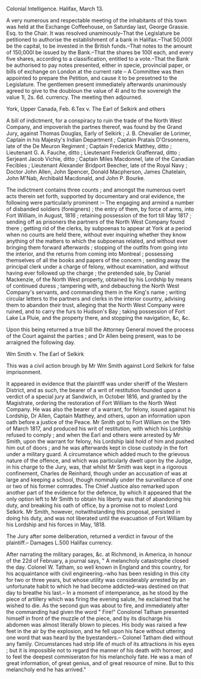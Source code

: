 Colonial Intelligence. Halifax, March 13.A very numerous and respectable meeting of the inhabitants of
                    this town was held at the Exchange Coffeehouse, on Saturday
                    last, George Grassie. Esq. to the Chair. It was resolved
                    unaminously–That the Legislature be petitioned to
                    authorise the establishment of a bank in Halifax.–That 50,000l be
                    the capital, to be invested in the British funds.–That notes to the
                        amount of 150,000l be issued by the Bank.–That the
                    shares be 100l each, and every five shares, according to a
                    classification, entitled to a vote.–That the Bank be authorised to
                    pay notes presented, either in specie, provincial paper, or bills of
                    exchange on London at the current rate – A Committee was then
                    appointed to prepare the Petition, and cause it to be presetned to the
                    Legislature. The gentlemen present immediately afterwards unanimously
                    agreed to give to the doubloun the value of 4l and to the sovereigh the
                    value 1l, 2s. 6d. currency. The meeting then adjourned.York, Upper Canada, Feb. 6.Tex v. The Earl of Selkirk and othersA bill of indictment, for a conspiracy to ruin the trade of the North West
                    Company, and impoverish the partnes thereof, was found by the Grand Jury,
                    against Thomas Douglas, Early of Selkirk ; J. B. Chevalier de Lorimer,
                    Captain in his Majesty's Indian Department ; Captain Pratais D'Orsonnens,
                    late of the De Meuron Regiment ; Captain Frederick Matthey, ditto ; Lieutenant G. A. Fauche, ditto ; Lieutenant Frederick
                    Graffenrad, ditto ; Serjeant Jacob Vichie, ditto ; Captain
                    Miles Macdonnel, late of the Canadian Fecibles ; Lieutenant Alexander
                    Bridport Beecher, late of the Royal Navy ; Doctor John Allen, John Spencer,
                        Donald Macpherson, James Chatelain, John M'Nab, Archibald Macdonald, and John P. Bourke.The indictment contains three counts ; and amongst the numerous overt acts
                    therein set forth, supported by documentary and oral evidence,
                    the following were particularly prominent :– The engaging and armind a number of disbanded soldiers (foreigners) ; the
                    entry of them, by force of arms, into Fort William, in August, 1816 ;
                    retaining possession of the fort till May 1817 ; sending off as prisoners
                    the partners of the North West Company found there ; getting rid of
                    the clerks, by subpoenas to appear at York at a period when no courts
                    are held there, without ever inquiring whether they know anything of the
                    matters to which the subpoenas related, and without ever bringing them
                    forward afterwards ; stopping of the outfits from going into the
                    interior, and the returns from coming into Montreal ; possessing themselves
                    of all the books and papers of the concern ; sending away the principal
                    clerk under a charge of felony, without examination, and without
                    having ever followed up the charge ; the pretended sale, by Daniel
                    Mackenzie, of the North West property, obtained by his Lordship by means of
                    continued duress ; tampering with, and debauching the North West
                    Company's servants, and commanding them in the King's name ; writing
                    circular letters to the partners and clerks in the interior country,
                        advising them to abandon their trust, alleging that the
                    North West Company were ruined, and to carry the furs to Hudson's Bay
                    ; taking possession of Fort Lake La Pluie, and the property there, and
                    stopping the navigation, &c, &c.Upon this being returned a true bill the Attorney General moved
                    the process of the Court against the parties ; and Dr Allen being present,
                    was to be arraigned the following day.Wm Smith v. The Earl of SelkirkThis was a civil action brough by Mr Wm Smith against Lord Selkirk for false
                    imprisonment.It appeared in evidence that the plaintiff was under sheriff of
                    the Western District, and as such, the bearer of a writ of
                    restitution founded upon a verdict of a special jury at Sandwich, in
                    October 1816, and granted by the Magistrate, ordering the
                    restoration of Fort William to the North West Company. He was also the
                    bearer of a warrant, for felony, issued against his Lordship, Dr Allen,
                    Captain Matthey, and others, upon an information upon oath
                    before a justice of the Peace. Mr Smith got to Fort William on the 19th of
                    March 1817, and produced his writ of restitution, with which his
                    Lordship refused to comply ; and when the Earl and others were arrested by
                    Mr Smith, upon the warrant for felony, his Lordship laid hold of him
                    and pushed him out of doors ; and he was afterwards kept in close
                    custody in the fort under a military guard. A circumstance which added much
                    to the grievous nature of the offence, and which was
                    particularly dwelt upon by the Judge, in his charge to the Jury, was, that
                    whilst Mr Smith was kept in a rigorous confinement, Charles de
                    Reinhard, though under an accusation of was at large and keeping a school,
                    though nominally under the surveillance of one or two of his
                        former comrades. The Chief Justice also remarked upon another part of the evidence for the defence, by which it
                    appeared that the only option left to Mr Smith to obtain his
                    liberty was that of abandoning his duty, and breaking his oath of office,
                    by a promise not to molest Lord Selkirk. Mr Smith, however, notwithstanding
                    this proposal, persisted in doing his duty, and was not liberated
                    until the evacuation of Fort William by his Lordship and his forces in May,
                    1818.The Jury after some deliberation, returned a verdict in favour of the
                    plaintiff.– Damages L.500 Halifax currency.After narrating the military parages, &c. at Richmond, in
                    America, in honour of the 22d of February, a journal says, " A melancholy
                    catastrophe closed the day. Colonel W. Tatham, so well known in England
                    and this country, for his acquaintance with civil engineering.–who has been residing in this city for two or three
                    years, but whose utility was considerably arrested by an unfortunate habit
                    to which he had become addicted–was destined on that day
                    to breathe his last.– In a moment of intemperance, as he stood by
                    the piece of artillery which was firing the evening salute, he exclaimed that he wished to die. As the second gun was about
                    to fire, and immediately after the commanding had given the word " Fire!"
                    Conolonel Tatham presented himself in front of the muzzle of the piece,
                    and by its discharge his abdomen was almost literally blown to pieces.
                    His body was raised a few feet in the air by the explosion, and he fell
                    upon his face without uttering one word that was heard by the
                    byestanders.– Colonel Tatham died without any family. Circumstances had strip life of much of its attractions in his
                    eyes ; but it is impossible not to regard the manner of his death with
                    horroer, and to feel the deepest commiseraton for his melancholy
                    fate. He was a man of great information, of great genius, and of great
                        resource of mine. But to this melancholy end he has
                    arrived."